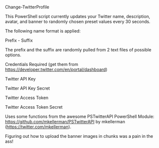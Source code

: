 Change-TwitterProfile

This PowerShell script currently updates your Twitter name, description, avatar, and banner to randomly chosen preset values every 30 seconds.

The following name format is applied:

Prefix - Suffix

The prefix and the suffix are randomly pulled from 2 text files of possible options.

Credentials Required (get them from https://developer.twitter.com/en/portal/dashboard) 

Twitter API Key

Twitter API Key Secret

Twitter Access Token

Twitter Access Token Secret

Uses some functions from the awesome PSTwitterAPI PowerShell Module: https://github.com/mkellerman/PSTwitterAPI by mkellerman (https://twitter.com/mkellerman). 

Figuring out how to upload the banner images in chunks was a pain in the ass!
